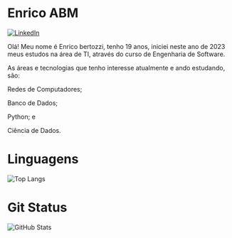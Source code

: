 
# Enrico ABM

[![LinkedIn](https://img.shields.io/badge/LinkedIn-000?style=for-the-badge&logo=linkedin&logoColor=0E76A8)](https://www.linkedin.com/in/enrico-bertozzi/)

Olá! Meu nome é Enrico bertozzi, tenho 19 anos, iniciei neste ano de 2023 meus estudos na área de TI, através do curso de Engenharia de Software.

As áreas e tecnologias que tenho interesse atualmente e ando estudando, são: 

Redes de Computadores;

Banco de Dados; 

Python; e 

Ciência de Dados.

# Linguagens
![Top Langs](https://github-readme-stats-git-masterrstaa-rickstaa.vercel.app/api/top-langs/?username=EnricoABM&layout=compact&bg_color=000&border_color=30A3DC&title_color=E94D5F&text_color=FFF)

# Git Status

![GitHub Stats](https://github-readme-stats.vercel.app/api?username=EnricoABM&theme=transparent&bg_color=000&border_color=30A3DC&show_icons=true&icon_color=30A3DC&title_color=E94D5F&text_color=FFF)


